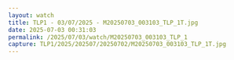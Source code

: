 ```yaml
---
layout: watch
title: TLP1 - 03/07/2025 - M20250703_003103_TLP_1T.jpg
date: 2025-07-03 00:31:03
permalink: /2025/07/03/watch/M20250703_003103_TLP_1
capture: TLP1/2025/202507/20250702/M20250703_003103_TLP_1T.jpg
---
```

